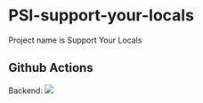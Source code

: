 # PSI-support-your-locals

Project name is Support Your Locals

## Github Actions
Backend: ![](https://github.com/karinakr8/PSI-support-your-locals/workflows/Backend-CI/badge.svg)
